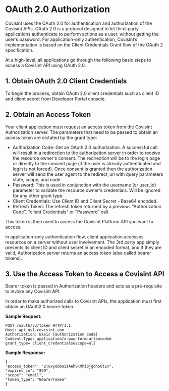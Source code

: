 # OAuth 2.0 Authorization
Covisint uses the OAuth 2.0 for authentication and authorization of the Covisint APIs. OAuth 2.0 is a protocol designed to let third-party applications authenticate to perform actions as a user, without getting the user's password. For application-only authentication, Covisint’s implementation is based on the Client Credentials Grant flow of the OAuth 2 specification.

At a high-level, all applications go through the following basic steps to access a Covisint API using OAuth 2.0.

## 1. Obtain OAuth 2.0 Client Credentials
To begin the process, obtain OAuth 2.0 client credentials such as client ID and client secret from Developer Portal console.

## 2. Obtain an Access Token
Your client application must request an access token from the Covisint Authorization server. The parameters that need to be passed to obtain an access token are dictated by the grant type:
* Authorization Code: Get an OAuth 2.0 authorization. A successful call will result in a redirection to the authorization server in order to receive the resource owner's consent. The redirection will be to the login page or directly to the consent page (if the user is already authenticated and login is not forced). Once consent is granted then the authorization server will send the user agent to the redirect_uri with query parameters state, scope, and code.
* Password: This is used in conjunction with the username (or user_id) parameter to validate the resource owner's credentials. Will be ignored for any other grant type.
* Client Credentials: Use Client ID and Client Secret - Base64 encoded.
* Refresh Token: The refresh token returned by a previous "Authorization Code", "client Credentials" or "Password" call.

This token is then used to access the Covisint Platform API you want to access.

In application-only authentication flow, client application accesses resources on a server without user involvement. The 3rd party app simply presents its client ID and client secret in an encoded format, and if they are valid, Authorization server returns an access token (also called bearer tokens).

## 3. Use the Access Token to Access a Covisint API
Bearer token is passed in Authorization headers and acts as a pre-requisite to invoke any Covisint API.

In order to make authorized calls to Covisint APIs, the application must first obtain an OAuth2.0 bearer token.

**Sample Request:**
```
POST /oauth/v3/token HTTP/1.1
Host: api.us1.covisint.com
Authorization: Basic {authorization code}
Content-Type: application/x-www-form-urlencoded
grant_type= client_credentials&scope=all
```

**Sample Response:**
```
{
"access_token": "2|uxyoDbuisAehSKMhipjgdh56t2v",
"expires_in": "899",
"scope": "email",
"token_type": "BearerToken"
}
```